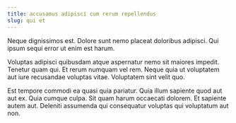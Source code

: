 ```yaml
---
title: accusamus adipisci cum rerum repellendus
slug: qui et
---
```


Neque dignissimos est. Dolore sunt nemo placeat doloribus adipisci. Qui ipsum sequi error ut enim est harum.

Voluptas adipisci quibusdam atque aspernatur nemo sit maiores impedit. Tenetur quam qui. Et rerum numquam vel rem. Neque quia ut voluptatem aut iure recusandae voluptas vitae. Voluptatem sint velit quo.

Est tempore commodi ea quasi quia pariatur. Quia illum sapiente quod aut aut ex. Quia cumque culpa. Sit quam harum occaecati dolorem. Et sapiente autem aut. Deleniti assumenda qui consequatur voluptas qui voluptatum aut non.
